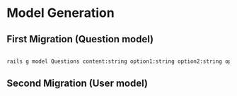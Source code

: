 
# Model Generation 

## First Migration (Question model)

```bash

rails g model Questions content:string option1:string option2:string option3:string option4:string correct_answer:string category:string

```

## Second Migration (User model)
